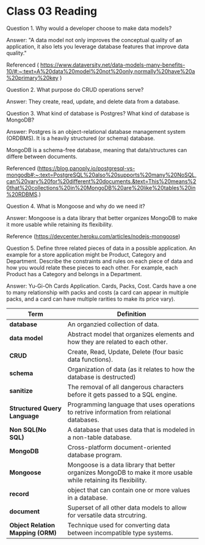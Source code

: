 # Class 03 Reading

Question 1. Why would a developer choose to make data models?

Answer: "A data model not only improves the conceptual quality of an application, it also lets you leverage database features that improve data quality." 

Referenced ( https://www.dataversity.net/data-models-many-benefits-10/#:~:text=A%20data%20model%20not%20only,normally%20have%20a%20primary%20key )

Question 2. What purpose do CRUD operations serve?

Answer: They create, read, update, and delete data from a database.

Question 3. What kind of database is Postgres? What kind of database is MongoDB?

Answer: Postgres is an object-relational database management system (ORDBMS). It is a heavily structured (or schema) database.

MongoDB is a schema-free database, meaning that data/structures can differe between documents.

Referenced (https://blog.panoply.io/postgresql-vs-mongodb#:~:text=PostgreSQL%20also%20supports%20many%20NoSQL,can%20vary%20for%20different%20documents.&text=This%20means%20that%20collections%20in%20MongoDB%20are%20like%20tables%20in%20RDBMS.)

Question 4. What is Mongoose and why do we need it?

Answer: Mongoose is a data library that better organizes MongoDB to make it more usable while retaining its flexibility.

Reference (https://devcenter.heroku.com/articles/nodejs-mongoose)

Question 5. Define three related pieces of data in a possible application. An example for a store application might be Product, Category and Department. Describe the constraints and rules on each piece of data and how you would relate these pieces to each other. For example, each Product has a Category and belongs in a Department.

Answer: Yu-Gi-Oh Cards Application. Cards, Packs, Cost. Cards have a one to many relationship with packs and costs (a card can appear in multiple packs, and a card can have multiple rarities to make its price vary). 

| Term   | Definition  |
|---|---|
| **database**  | An organzied collection of data.  |
| **data model**  | Abstract model that organizes elements and how they are related to each other. |
| **CRUD**  | Create, Read, Update, Delete (four basic data functions). |
| **schema**  | Organization of data (as it relates to how the database is destructed) |
| **sanitize**  | The removal of all dangerous characters before it gets passed to a SQL engine.  |
| **Structured Query Language**  | Programming language that uses operations to retrive information from relational databases. |
| **Non SQL(No SQL)**  | A database that uses data that is modeled in a non-table database. |
| **MongoDB**  | Cross-platform document-oriented database program.|
| **Mongoose**  | Mongoose is a data library that better organizes MongoDB to make it more usable while retaining its flexibility. |
| **record**  | object that can contain one or more values in a database. |
| **document**  | Superset of all other data models to allow for versatile data strcutring. |
| **Object Relation Mapping (ORM)**  | Technique used for converting data between incompatible type systems. |